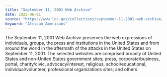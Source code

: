 ```yaml
---
title: "September 11, 2001 Web Archive"
date: 2025-06-01
source: "https://www.loc.gov/collections/september-11-2001-web-archive/about-this-collection/"
keyword: "African Americans"
---
```


The September 11, 2001 Web Archive preserves the web expressions of individuals, groups, the press and institutions in the United States and from around the world in the aftermath of the attacks in the United States on September 11, 2001. The selected websites are comprised broadly of United States and non-United States government sites; press, corporate/business, portal, charity/civic, advocacy/interest, religious, school/educational, individual/volunteer, professional organizations sites; and others.